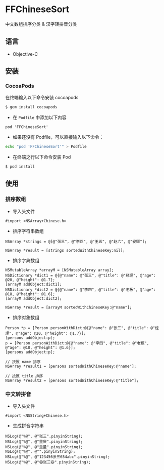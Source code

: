 # FFChineseSort

中文数组排序分类 & 汉字转拼音分类

## 语言

* Objective-C

## 安装

### CocoaPods

在终端输入以下命令安装 cocoapods

```bash
$ gem install cocoapods
```

* 在 `Podfile` 中添加以下内容

```
pod 'FFChineseSort'
```

* 如果还没有 Podfile，可以直接输入以下命令：

```bash
echo "pod 'FFChineseSort'" > Podfile
```

* 在终端之行以下命令安装 Pod

```bash
$ pod install
```

## 使用

### 排序数组

* 导入头文件

```objc
#import <NSArray+Chinese.h>
```

* 排序字符串数组

```objc
NSArray *strings = @[@"张三", @"李四", @"王五", @"赵六", @"安娜"];

NSArray *result = [strings sortedWithChineseKey:nil];
```

* 排序字典数组

```objc
NSMutableArray *arrayM = [NSMutableArray array];
NSDictionary *dict1 = @{@"name": @"张三", @"title": @"经理", @"age": @20, @"height": @1.7};
[arrayM addObject:dict1];
NSDictionary *dict2 = @{@"name": @"李四", @"title": @"老板", @"age": @18, @"height": @1.6};
[arrayM addObject:dict2];

NSArray *result = [arrayM sortedWithChineseKey:@"name"];
```

* 排序对象数组

```objc
Person *p = [Person personWithDict:@{@"name": @"张三", @"title": @"经理", @"age": @20, @"height": @1.7}];
[persons addObject:p];
p = [Person personWithDict:@{@"name": @"李四", @"title": @"老板", @"age": @18, @"height": @1.6}];
[persons addObject:p];

// 按照 name 排序
NSArray *result1 = [persons sortedWithChineseKey:@"name"];

// 按照 title 排序
NSArray *result2 = [persons sortedWithChineseKey:@"title"];

```


### 中文转拼音

* 导入头文件

```objc
#import <NSString+Chinese.h>
```

* 生成拼音字符串

```objc
NSLog(@"%@", @"张三".pinyinString);
NSLog(@"%@", @"重庆".pinyinString);
NSLog(@"%@", @"重量".pinyinString);
NSLog(@"%@", @"".pinyinString);
NSLog(@"%@", @"123456张三654abc".pinyinString);
NSLog(@"%@", @"😄张三😄".pinyinString);
```